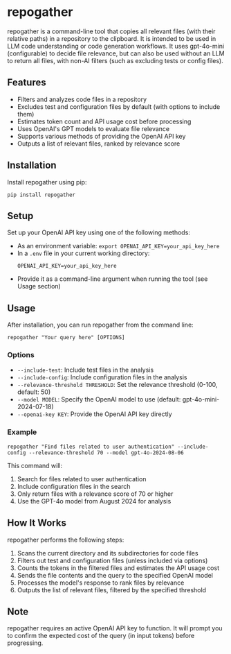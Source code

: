 # repogather

repogather is a command-line tool that copies all relevant files (with their relative paths) in a repository to the clipboard.
It is intended to be used in LLM code understanding or code generation workflows. It uses gpt-4o-mini (configurable)
to decide file relevance, but can also be used without an LLM to return all files, with non-AI filters (such
as excluding tests or config files).

## Features

- Filters and analyzes code files in a repository
- Excludes test and configuration files by default (with options to include them)
- Estimates token count and API usage cost before processing
- Uses OpenAI's GPT models to evaluate file relevance
- Supports various methods of providing the OpenAI API key
- Outputs a list of relevant files, ranked by relevance score

## Installation

Install repogather using pip:

```
pip install repogather
```

## Setup

Set up your OpenAI API key using one of the following methods:
- As an environment variable: `export OPENAI_API_KEY=your_api_key_here`
- In a `.env` file in your current working directory:
  ```
  OPENAI_API_KEY=your_api_key_here
  ```
- Provide it as a command-line argument when running the tool (see Usage section)

## Usage

After installation, you can run repogather from the command line:

```
repogather "Your query here" [OPTIONS]
```

### Options

- `--include-test`: Include test files in the analysis
- `--include-config`: Include configuration files in the analysis
- `--relevance-threshold THRESHOLD`: Set the relevance threshold (0-100, default: 50)
- `--model MODEL`: Specify the OpenAI model to use (default: gpt-4o-mini-2024-07-18)
- `--openai-key KEY`: Provide the OpenAI API key directly

### Example

```
repogather "Find files related to user authentication" --include-config --relevance-threshold 70 --model gpt-4o-2024-08-06
```

This command will:
1. Search for files related to user authentication
2. Include configuration files in the search
3. Only return files with a relevance score of 70 or higher
4. Use the GPT-4o model from August 2024 for analysis

## How It Works

repogather performs the following steps:

1. Scans the current directory and its subdirectories for code files
2. Filters out test and configuration files (unless included via options)
3. Counts the tokens in the filtered files and estimates the API usage cost
4. Sends the file contents and the query to the specified OpenAI model
5. Processes the model's response to rank files by relevance
6. Outputs the list of relevant files, filtered by the specified threshold


## Note

repogather requires an active OpenAI API key to function. It will prompt you to confirm the expected cost of the 
query (in input tokens) before progressing.